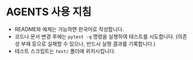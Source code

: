 # AGENTS 사용 지침

- README와 예제는 가능하면 한국어로 작성합니다.
- 코드나 문서 변경 후에는 `pytest -q` 명령을 실행하여 테스트를 시도합니다.
  (의존성 부재 등으로 실패할 수 있으나, 반드시 실행 결과를 기록합니다.)
- 테스트 스크립트는 `text/` 폴더에 위치시킵니다.

